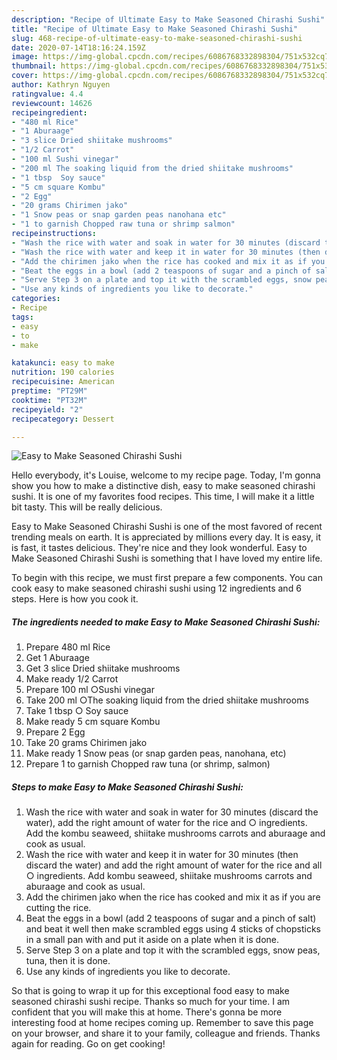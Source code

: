 ```yaml
---
description: "Recipe of Ultimate Easy to Make Seasoned Chirashi Sushi"
title: "Recipe of Ultimate Easy to Make Seasoned Chirashi Sushi"
slug: 468-recipe-of-ultimate-easy-to-make-seasoned-chirashi-sushi
date: 2020-07-14T18:16:24.159Z
image: https://img-global.cpcdn.com/recipes/6086768332898304/751x532cq70/easy-to-make-seasoned-chirashi-sushi-recipe-main-photo.jpg
thumbnail: https://img-global.cpcdn.com/recipes/6086768332898304/751x532cq70/easy-to-make-seasoned-chirashi-sushi-recipe-main-photo.jpg
cover: https://img-global.cpcdn.com/recipes/6086768332898304/751x532cq70/easy-to-make-seasoned-chirashi-sushi-recipe-main-photo.jpg
author: Kathryn Nguyen
ratingvalue: 4.4
reviewcount: 14626
recipeingredient:
- "480 ml Rice"
- "1 Aburaage"
- "3 slice Dried shiitake mushrooms"
- "1/2 Carrot"
- "100 ml Sushi vinegar"
- "200 ml The soaking liquid from the dried shiitake mushrooms"
- "1 tbsp  Soy sauce"
- "5 cm square Kombu"
- "2 Egg"
- "20 grams Chirimen jako"
- "1 Snow peas or snap garden peas nanohana etc"
- "1 to garnish Chopped raw tuna or shrimp salmon"
recipeinstructions:
- "Wash the rice with water and soak in water for 30 minutes (discard the water), add the right amount of water for the rice and ○ ingredients. Add the kombu seaweed, shiitake mushrooms carrots and aburaage and cook as usual."
- "Wash the rice with water and keep it in water for 30 minutes (then discard the water) and add the right amount of water for the rice and all ○ ingredients. Add kombu seaweed, shiitake mushrooms carrots and aburaage and cook as usual."
- "Add the chirimen jako when the rice has cooked and mix it as if you are cutting the rice."
- "Beat the eggs in a bowl (add 2 teaspoons of sugar and a pinch of salt) and beat it well then make scrambled eggs using 4 sticks of chopsticks in a small pan with and put it aside on a plate when it is done."
- "Serve Step 3 on a plate and top it with the scrambled eggs, snow peas, tuna, then it is done."
- "Use any kinds of ingredients you like to decorate."
categories:
- Recipe
tags:
- easy
- to
- make

katakunci: easy to make 
nutrition: 190 calories
recipecuisine: American
preptime: "PT29M"
cooktime: "PT32M"
recipeyield: "2"
recipecategory: Dessert

---
```



![Easy to Make Seasoned Chirashi Sushi](https://img-global.cpcdn.com/recipes/6086768332898304/751x532cq70/easy-to-make-seasoned-chirashi-sushi-recipe-main-photo.jpg)

Hello everybody, it's Louise, welcome to my recipe page. Today, I'm gonna show you how to make a distinctive dish, easy to make seasoned chirashi sushi. It is one of my favorites food recipes. This time, I will make it a little bit tasty. This will be really delicious.

Easy to Make Seasoned Chirashi Sushi is one of the most favored of recent trending meals on earth. It is appreciated by millions every day. It is easy, it is fast, it tastes delicious. They're nice and they look wonderful. Easy to Make Seasoned Chirashi Sushi is something that I have loved my entire life.




To begin with this recipe, we must first prepare a few components. You can cook easy to make seasoned chirashi sushi using 12 ingredients and 6 steps. Here is how you cook it.

<!--inarticleads1-->

##### The ingredients needed to make Easy to Make Seasoned Chirashi Sushi:

1. Prepare 480 ml Rice
1. Get 1 Aburaage
1. Get 3 slice Dried shiitake mushrooms
1. Make ready 1/2 Carrot
1. Prepare 100 ml ○Sushi vinegar
1. Take 200 ml ○The soaking liquid from the dried shiitake mushrooms
1. Take 1 tbsp ○ Soy sauce
1. Make ready 5 cm square Kombu
1. Prepare 2 Egg
1. Take 20 grams Chirimen jako
1. Make ready 1 Snow peas (or snap garden peas, nanohana, etc)
1. Prepare 1 to garnish Chopped raw tuna (or shrimp, salmon)




<!--inarticleads2-->

##### Steps to make Easy to Make Seasoned Chirashi Sushi:

1. Wash the rice with water and soak in water for 30 minutes (discard the water), add the right amount of water for the rice and ○ ingredients. Add the kombu seaweed, shiitake mushrooms carrots and aburaage and cook as usual.
1. Wash the rice with water and keep it in water for 30 minutes (then discard the water) and add the right amount of water for the rice and all ○ ingredients. Add kombu seaweed, shiitake mushrooms carrots and aburaage and cook as usual.
1. Add the chirimen jako when the rice has cooked and mix it as if you are cutting the rice.
1. Beat the eggs in a bowl (add 2 teaspoons of sugar and a pinch of salt) and beat it well then make scrambled eggs using 4 sticks of chopsticks in a small pan with and put it aside on a plate when it is done.
1. Serve Step 3 on a plate and top it with the scrambled eggs, snow peas, tuna, then it is done.
1. Use any kinds of ingredients you like to decorate.




So that is going to wrap it up for this exceptional food easy to make seasoned chirashi sushi recipe. Thanks so much for your time. I am confident that you will make this at home. There's gonna be more interesting food at home recipes coming up. Remember to save this page on your browser, and share it to your family, colleague and friends. Thanks again for reading. Go on get cooking!
